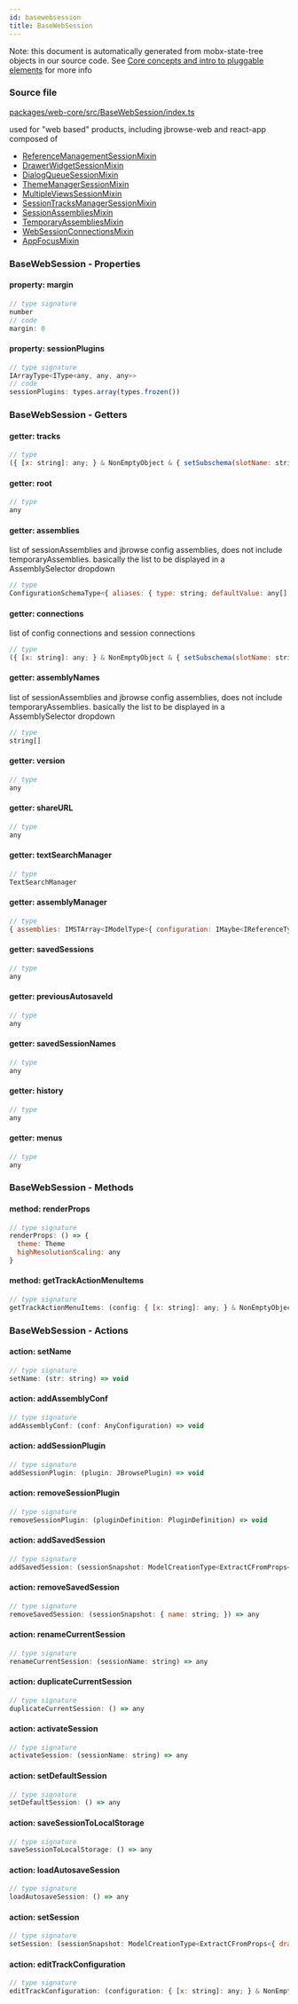 ```yaml
---
id: basewebsession
title: BaseWebSession
---
```


Note: this document is automatically generated from mobx-state-tree objects in
our source code. See
[Core concepts and intro to pluggable elements](/docs/developer_guide/) for more
info

### Source file

[packages/web-core/src/BaseWebSession/index.ts](https://github.com/GMOD/jbrowse-components/blob/main/packages/web-core/src/BaseWebSession/index.ts)

used for "web based" products, including jbrowse-web and react-app composed of

- [ReferenceManagementSessionMixin](../referencemanagementsessionmixin)
- [DrawerWidgetSessionMixin](../drawerwidgetsessionmixin)
- [DialogQueueSessionMixin](../dialogqueuesessionmixin)
- [ThemeManagerSessionMixin](../thememanagersessionmixin)
- [MultipleViewsSessionMixin](../multipleviewssessionmixin)
- [SessionTracksManagerSessionMixin](../sessiontracksmanagersessionmixin)
- [SessionAssembliesMixin](../sessionassembliesmixin)
- [TemporaryAssembliesMixin](../temporaryassembliesmixin)
- [WebSessionConnectionsMixin](../websessionconnectionsmixin)
- [AppFocusMixin](../appfocusmixin)

### BaseWebSession - Properties

#### property: margin

```js
// type signature
number
// code
margin: 0
```

#### property: sessionPlugins

```js
// type signature
IArrayType<IType<any, any, any>>
// code
sessionPlugins: types.array(types.frozen())
```

### BaseWebSession - Getters

#### getter: tracks

```js
// type
({ [x: string]: any; } & NonEmptyObject & { setSubschema(slotName: string, data: Record<string, unknown>): Record<string, unknown> | ({ [x: string]: any; } & NonEmptyObject & ... & IStateTreeNode<...>); } & IStateTreeNode<...>)[]
```

#### getter: root

```js
// type
any
```

#### getter: assemblies

list of sessionAssemblies and jbrowse config assemblies, does not include
temporaryAssemblies. basically the list to be displayed in a AssemblySelector
dropdown

```js
// type
ConfigurationSchemaType<{ aliases: { type: string; defaultValue: any[]; description: string; }; sequence: AnyConfigurationSchemaType; refNameColors: { type: string; defaultValue: any[]; description: string; }; refNameAliases: ConfigurationSchemaType<...>; cytobands: ConfigurationSchemaType<...>; displayName: { ...; ...
```

#### getter: connections

list of config connections and session connections

```js
// type
({ [x: string]: any; } & NonEmptyObject & { setSubschema(slotName: string, data: Record<string, unknown>): Record<string, unknown> | ({ [x: string]: any; } & NonEmptyObject & { ...; } & IStateTreeNode<...>); } & IStateTreeNode<...>)[]
```

#### getter: assemblyNames

list of sessionAssemblies and jbrowse config assemblies, does not include
temporaryAssemblies. basically the list to be displayed in a AssemblySelector
dropdown

```js
// type
string[]
```

#### getter: version

```js
// type
any
```

#### getter: shareURL

```js
// type
any
```

#### getter: textSearchManager

```js
// type
TextSearchManager
```

#### getter: assemblyManager

```js
// type
{ assemblies: IMSTArray<IModelType<{ configuration: IMaybe<IReferenceType<IAnyType>>; }, { error: unknown; loadingP: Promise<void> | undefined; volatileRegions: BasicRegion[] | undefined; refNameAliases: RefNameAliases | undefined; lowerCaseRefNameAliases: RefNameAliases | undefined; cytobands: Feature[] | undefined...
```

#### getter: savedSessions

```js
// type
any
```

#### getter: previousAutosaveId

```js
// type
any
```

#### getter: savedSessionNames

```js
// type
any
```

#### getter: history

```js
// type
any
```

#### getter: menus

```js
// type
any
```

### BaseWebSession - Methods

#### method: renderProps

```js
// type signature
renderProps: () => {
  theme: Theme
  highResolutionScaling: any
}
```

#### method: getTrackActionMenuItems

```js
// type signature
getTrackActionMenuItems: (config: { [x: string]: any; } & NonEmptyObject & { setSubschema(slotName: string, data: Record<string, unknown>): Record<string, unknown> | ({ [x: string]: any; } & NonEmptyObject & { ...; } & IStateTreeNode<...>); } & IStateTreeNode<...>) => ({ ...; } | { ...; })[]
```

### BaseWebSession - Actions

#### action: setName

```js
// type signature
setName: (str: string) => void
```

#### action: addAssemblyConf

```js
// type signature
addAssemblyConf: (conf: AnyConfiguration) => void
```

#### action: addSessionPlugin

```js
// type signature
addSessionPlugin: (plugin: JBrowsePlugin) => void
```

#### action: removeSessionPlugin

```js
// type signature
removeSessionPlugin: (pluginDefinition: PluginDefinition) => void
```

#### action: addSavedSession

```js
// type signature
addSavedSession: (sessionSnapshot: ModelCreationType<ExtractCFromProps<{ drawerPosition: IOptionalIType<ISimpleType<string>, [undefined]>; drawerWidth: IOptionalIType<ISimpleType<number>, [undefined]>; widgets: IMapType<...>; activeWidgets: IMapType<...>; minimized: IOptionalIType<...>; } & ... 8 more ... & { ...; }>>) => any
```

#### action: removeSavedSession

```js
// type signature
removeSavedSession: (sessionSnapshot: { name: string; }) => any
```

#### action: renameCurrentSession

```js
// type signature
renameCurrentSession: (sessionName: string) => any
```

#### action: duplicateCurrentSession

```js
// type signature
duplicateCurrentSession: () => any
```

#### action: activateSession

```js
// type signature
activateSession: (sessionName: string) => any
```

#### action: setDefaultSession

```js
// type signature
setDefaultSession: () => any
```

#### action: saveSessionToLocalStorage

```js
// type signature
saveSessionToLocalStorage: () => any
```

#### action: loadAutosaveSession

```js
// type signature
loadAutosaveSession: () => any
```

#### action: setSession

```js
// type signature
setSession: (sessionSnapshot: ModelCreationType<ExtractCFromProps<{ drawerPosition: IOptionalIType<ISimpleType<string>, [undefined]>; drawerWidth: IOptionalIType<ISimpleType<number>, [undefined]>; widgets: IMapType<...>; activeWidgets: IMapType<...>; minimized: IOptionalIType<...>; } & ... 8 more ... & { ...; }>>) => any
```

#### action: editTrackConfiguration

```js
// type signature
editTrackConfiguration: (configuration: { [x: string]: any; } & NonEmptyObject & { setSubschema(slotName: string, data: Record<string, unknown>): Record<string, unknown> | ({ [x: string]: any; } & NonEmptyObject & ... & IStateTreeNode<...>); } & IStateTreeNode<...>) => void
```
